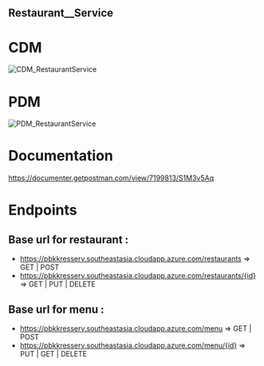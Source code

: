 ## Restaurant__Service

# CDM
![CDM_RestaurantService](https://user-images.githubusercontent.com/33017954/57979601-2fd27100-7a4a-11e9-97d8-5f16b3758650.png)
# PDM
![PDM_RestaurantService](https://user-images.githubusercontent.com/33017954/57979815-df104780-7a4c-11e9-8809-b32de70db775.png)
# Documentation
https://documenter.getpostman.com/view/7199813/S1M3v5Aq
# Endpoints
## Base url for restaurant :
- https://pbkkresserv.southeastasia.cloudapp.azure.com/restaurants => GET | POST
- https://pbkkresserv.southeastasia.cloudapp.azure.com/restaurants/{id} => GET | PUT | DELETE

## Base url for menu : 
- https://pbkkresserv.southeastasia.cloudapp.azure.com/menu => GET | POST
- https://pbkkresserv.southeastasia.cloudapp.azure.com/menu/{id} => PUT | GET | DELETE



